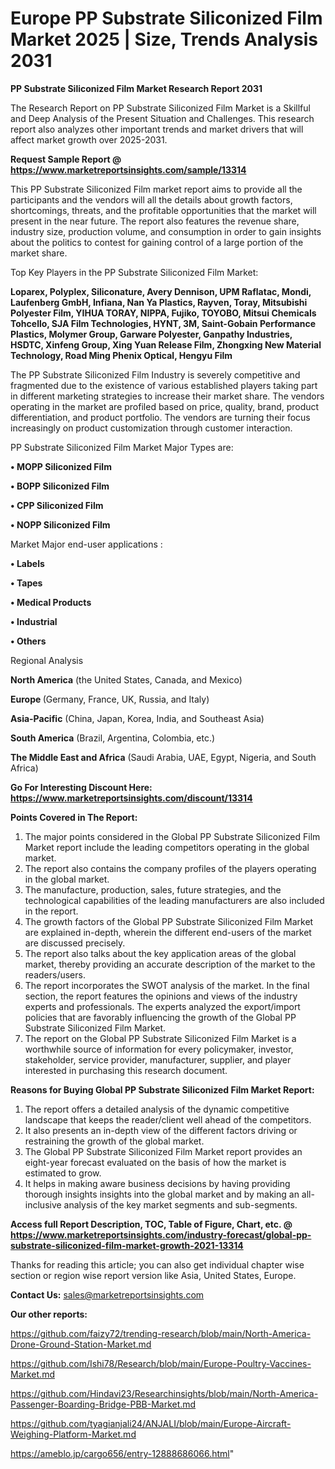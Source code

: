 # Europe PP Substrate Siliconized Film Market 2025 | Size, Trends Analysis 2031

<strong>PP Substrate Siliconized Film Market Research Report 2031</strong>

The Research Report on PP Substrate Siliconized Film Market is a Skillful and Deep Analysis of the Present Situation and Challenges. This research report also analyzes other important trends and market drivers that will affect market growth over 2025-2031.

<strong>Request Sample Report @ <a href=https://www.marketreportsinsights.com/sample/13314>https://www.marketreportsinsights.com/sample/13314</a></strong>

This PP Substrate Siliconized Film market report aims to provide all the participants and the vendors will all the details about growth factors, shortcomings, threats, and the profitable opportunities that the market will present in the near future. The report also features the revenue share, industry size, production volume, and consumption in order to gain insights about the politics to contest for gaining control of a large portion of the market share.

Top Key Players in the PP Substrate Siliconized Film Market:

<strong>Loparex, Polyplex, Siliconature, Avery Dennison, UPM Raflatac, Mondi, Laufenberg GmbH, Infiana, Nan Ya Plastics, Rayven, Toray, Mitsubishi Polyester Film, YIHUA TORAY, NIPPA, Fujiko, TOYOBO, Mitsui Chemicals Tohcello, SJA Film Technologies, HYNT, 3M, Saint-Gobain Performance Plastics, Molymer Group, Garware Polyester, Ganpathy Industries, HSDTC, Xinfeng Group, Xing Yuan Release Film, Zhongxing New Material Technology, Road Ming Phenix Optical, Hengyu Film</strong>

The PP Substrate Siliconized Film Industry is severely competitive and fragmented due to the existence of various established players taking part in different marketing strategies to increase their market share. The vendors operating in the market are profiled based on price, quality, brand, product differentiation, and product portfolio. The vendors are turning their focus increasingly on product customization through customer interaction.

PP Substrate Siliconized Film Market Major Types are:

<strong>• MOPP Siliconized Film

• BOPP Siliconized Film

• CPP Siliconized Film

• NOPP Siliconized Film</strong>

Market Major end-user applications :

<strong>• Labels

• Tapes

• Medical Products

• Industrial

• Others</strong>

Regional Analysis

</u><strong><b>North America</b></strong> (the United States, Canada, and Mexico)

<strong><b>Europe </b></strong>(Germany, France, UK, Russia, and Italy)

<strong><b>Asia-Pacific</b></strong> (China, Japan, Korea, India, and Southeast Asia)

<strong><b>South America</b></strong> (Brazil, Argentina, Colombia, etc.)

<strong><b>The Middle East and Africa</b></strong> (Saudi Arabia, UAE, Egypt, Nigeria, and South Africa)

<strong>Go For Interesting Discount Here: <a href=https://www.marketreportsinsights.com/discount/13314>https://www.marketreportsinsights.com/discount/13314</a></strong>

<strong>Points Covered in The Report:</strong>
<ol>
  <li>The major points considered in the Global PP Substrate Siliconized Film Market report include the leading competitors operating in the global market.</li>
  <li>The report also contains the company profiles of the players operating in the global market.</li>
  <li>The manufacture, production, sales, future strategies, and the technological capabilities of the leading manufacturers are also included in the report.</li>
  <li>The growth factors of the Global PP Substrate Siliconized Film Market are explained in-depth, wherein the different end-users of the market are discussed precisely.</li>
  <li>The report also talks about the key application areas of the global market, thereby providing an accurate description of the market to the readers/users.</li>
  <li>The report incorporates the SWOT analysis of the market. In the final section, the report features the opinions and views of the industry experts and professionals. The experts analyzed the export/import policies that are favorably influencing the growth of the Global PP Substrate Siliconized Film Market.</li>
  <li>The report on the Global PP Substrate Siliconized Film Market is a worthwhile source of information for every policymaker, investor, stakeholder, service provider, manufacturer, supplier, and player interested in purchasing this research document.</li>
</ol>
<strong>Reasons for Buying Global PP Substrate Siliconized Film Market Report:</strong>

<ol>
  <li>The report offers a detailed analysis of the dynamic competitive landscape that keeps the reader/client well ahead of the competitors.</li>
  <li>It also presents an in-depth view of the different factors driving or restraining the growth of the global market.</li>
  <li>The Global PP Substrate Siliconized Film Market report provides an eight-year forecast evaluated on the basis of how the market is estimated to grow.</li>
  <li>It helps in making aware business decisions by having providing thorough insights insights into the global market and by making an all-inclusive analysis of the key market segments and sub-segments.</li>
</ol>
<strong>Access full Report Description, TOC, Table of Figure, Chart, etc. @ <a href=https://www.marketreportsinsights.com/industry-forecast/global-pp-substrate-siliconized-film-market-growth-2021-13314>https://www.marketreportsinsights.com/industry-forecast/global-pp-substrate-siliconized-film-market-growth-2021-13314</a></strong>


Thanks for reading this article; you can also get individual chapter wise section or region wise report version like Asia, United States, Europe.

<strong>Contact Us:</strong>
sales@marketreportsinsights.com

<strong>Our other reports:</strong>

<a href=https://github.com/faizy72/trending-research/blob/main/North-America-Drone-Ground-Station-Market.md>https://github.com/faizy72/trending-research/blob/main/North-America-Drone-Ground-Station-Market.md</a>

<a href=https://github.com/Ishi78/Research/blob/main/Europe-Poultry-Vaccines-Market.md>https://github.com/Ishi78/Research/blob/main/Europe-Poultry-Vaccines-Market.md</a>

<a href=https://github.com/Hindavi23/Researchinsights/blob/main/North-America-Passenger-Boarding-Bridge-PBB-Market.md>https://github.com/Hindavi23/Researchinsights/blob/main/North-America-Passenger-Boarding-Bridge-PBB-Market.md</a>

<a href=https://github.com/tyagianjali24/ANJALI/blob/main/Europe-Aircraft-Weighing-Platform-Market.md>https://github.com/tyagianjali24/ANJALI/blob/main/Europe-Aircraft-Weighing-Platform-Market.md</a>

<a href=https://ameblo.jp/cargo656/entry-12888686066.html>https://ameblo.jp/cargo656/entry-12888686066.html</a>"
